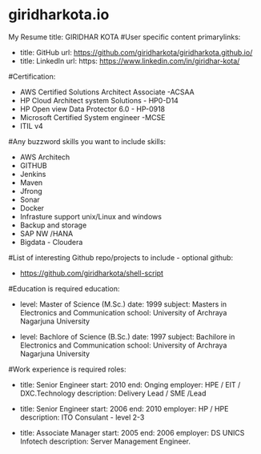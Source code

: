 # giridharkota.io
My Resume title: GIRIDHAR KOTA
#User specific content
primarylinks:
 - title: GitHub
   url: https://github.com/giridharkota/giridharkota.github.io/
 - title: LinkedIn
   url: https: https://www.linkedin.com/in/giridhar-kota/
   
#Certification:
  -	AWS Certified Solutions Architect Associate -ACSAA
  - HP Cloud Architect system Solutions - HP0-D14 
  - HP Open view Data Protector 6.0 - HP-0918 
  - Microsoft Certified System engineer -MCSE
  - ITIL v4

#Any buzzword skills you want to include
skills:
 - AWS Architech
 - GITHUB
 - Jenkins
 - Maven
 - Jfrong
 - Sonar
 - Docker
 - Infrasture support unix/Linux and windows
 - Backup and storage
 - SAP NW /HANA
 - Bigdata - Cloudera
 
#List of interesting Github repo/projects to include - optional
github:
 - https://github.com/giridharkota/shell-script
 
#Education is required
education:
 - level: Master of Science (M.Sc.)
   date: 1999
   subject: Masters in Electronics and Communication 
   school: University of Archraya Nagarjuna University
   
  - level: Bachlore of Science (B.Sc.)
   date: 1997
   subject: Bachilore in Electronics and Communication 
   school: University of Archraya Nagarjuna University

 #Work experience is required
roles:
 - title: Senior Engineer
   start: 2010
   end: Onging 
   employer: HPE / EIT / DXC.Technology
   description:	 Delivery Lead / SME /Lead
   
 - title: Senior Engineer
   start: 2006
   end: 2010
   employer: HP / HPE
   description: ITO Consulant - level 2-3
   
 - title: Associate Manager
   start: 2005
   end: 2006
   employer: DS UNICS Infotech
   description: Server Management Engineer.
